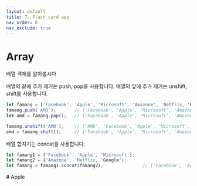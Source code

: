```yaml
---
layout: default
title: 7. Flash card app
nav_order: 8
nav_exclude: true
---
```


# Array
배열 객체를 알아봅시다

배열의 끝에 추가 제거는 push, pop을 사용합니다.
배열의 앞에 추가 제거는 unshift, shift를 사용합니다.
```javascript
let famang = ['Facebook', 'Apple', 'Microsoft', 'Amazone', 'Netflix, 'Google'];
famang.push('AMD');       // ['Facebook', 'Apple', 'Microsoft', 'Amazone', 'Netflix, 'Google', 'AMD']
let amd = famang.pop();   // ['Facebook', 'Apple', 'Microsoft', 'Amazone', 'Netflix, 'Google']

famang.unshift('AMD');    // ['AMD', 'Facebook', 'Apple', 'Microsoft', 'Amazone', 'Netflix, 'Google']
amd = famang.shift();     // ['Facebook', 'Apple', 'Microsoft', 'Amazone', 'Netflix, 'Google']
```

배열 합치기는 concat을 사용합니다.
```javascript
let famang1 = ['Facebook', 'Apple', 'Microsoft'];
let famang2 = ['Amazone', 'Netflix, 'Google'];
let famang = famang1.concat(famang2);               // ['Facebook', 'Apple', 'Microsoft', 'Amazone', 'Netflix, 'Google']

```


<div class="code-example" markdown="1">
# Apple
</div>
